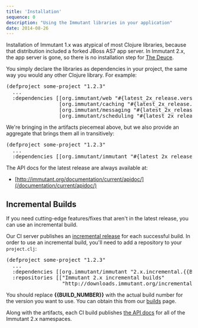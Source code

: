 ```yaml
---
title: 'Installation'
sequence: 0
description: "Using the Immutant libraries in your application"
date: 2014-08-26
---
```


Installation of Immutant 1.x was atypical of most Clojure libraries,
because that distribution included a forked JBoss AS7 app server. In
Immutant 2.x, the app server is gone, so there is no installation step
for [The Deuce].

You simply declare the libraries as dependencies in your project, the
same way you would any other Clojure library. For example:

<pre class="syntax clojure">(defproject some-project "1.2.3"
  ...
  :dependencies [[org.immutant/web "#{latest_2x_release.version}"]
                 [org.immutant/caching "#{latest_2x_release.version}"]
                 [org.immutant/messaging "#{latest_2x_release.version}"]
                 [org.immutant/scheduling "#{latest_2x_release.version}"]])
</pre>

We're bringing in the artifacts piecemeal above, but we also provide
an aggregate that brings them all in transitively:

<pre class="syntax clojure">(defproject some-project "1.2.3"
  ...
  :dependencies [[org.immutant/immutant "#{latest_2x_release.version}"]])
</pre>

The API docs for the latest release are always available at:

* [http://immutant.org/documentation/current/apidoc/](/documentation/current/apidoc/)

## Incremental Builds

If you need cutting-edge features/fixes that aren't in the latest
release, you can use an incremental build.

Our CI server publishes an [incremental release][builds] for each
successful build. In order to use an incremental build, you'll need to
add a repository to your `project.clj`:

<pre class="syntax clojure">(defproject some-project "1.2.3"
  ...
  :dependencies [[org.immutant/immutant "2.x.incremental.{{BUILD_NUMBER}}"]]
  :repositories [["Immutant 2.x incremental builds"
                  "http://downloads.immutant.org/incremental/"]])
</pre>

You should replace **{{BUILD_NUMBER}}** with the actual build number
for the version you want to use. You can obtain this from our [builds]
page.

Along with the artifacts, each CI build publishes
[the API docs][latest-api] for all of the Immutant 2.x namespaces.


[builds]: http://immutant.org/builds/2x/
[latest-api]: https://projectodd.ci.cloudbees.com/job/immutant2-incremental/lastSuccessfulBuild/artifact/target/apidocs/index.html
[The Deuce]: /news/2014/04/02/the-deuce/
